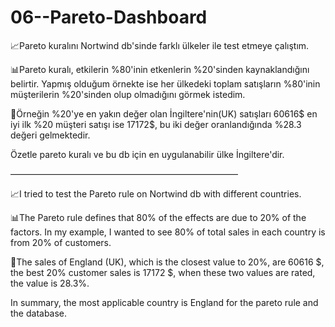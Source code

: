 # 06--Pareto-Dashboard
📈Pareto kuralını Nortwind db'sinde farklı ülkeler ile test etmeye çalıştım.

📊Pareto kuralı, etkilerin %80'inin etkenlerin %20'sinden kaynaklandığını belirtir. Yapmış olduğum örnekte ise her ülkedeki toplam satışların %80'inin müşterilerin %20'sinden olup olmadığını görmek istedim.

📌Örneğin %20'ye en yakın değer olan İngiltere'nin(UK) satışları 60616$ en iyi ilk %20 müşteri satışı ise 17172$, bu iki değer oranlandığında %28.3 değeri gelmektedir.

Özetle pareto kuralı ve bu db için en uygulanabilir ülke İngiltere'dir.

——————————————————————————

📈I tried to test the Pareto rule on Nortwind db with different countries.

📊The Pareto rule defines that 80% of the effects are due to 20% of the factors. In my example, I wanted to see 80% of total sales in each country is from 20% of customers.

📌The sales of England (UK), which is the closest value to 20%, are 60616 $, the best 20% customer sales is 17172 $, when these two values are rated, the value is 28.3%.

In summary, the most applicable country is England for the pareto rule and the database.
